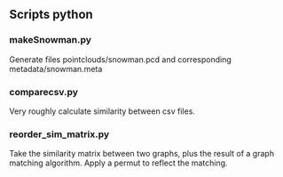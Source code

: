 ## Scripts python
### makeSnowman.py
Generate files pointclouds/snowman.pcd and corresponding metadata/snowman.meta

### comparecsv.py
Very roughly calculate similarity between csv files.

### reorder_sim_matrix.py
Take the similarity matrix between two graphs, plus the result of a graph matching algorithm. Apply a permut to reflect the matching.

